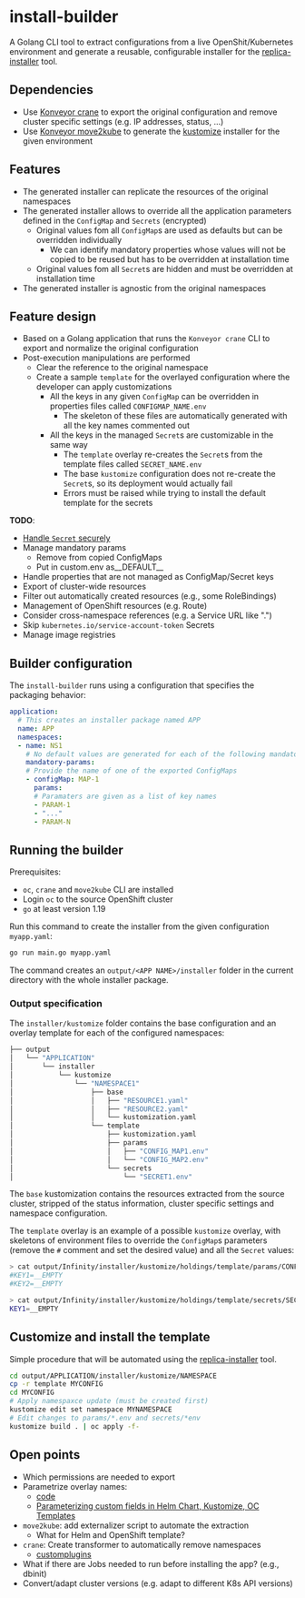 # install-builder
A Golang CLI tool to extract configurations from a live OpenShit/Kubernetes environment and generate a reusable, configurable
installer for the [replica-installer](../replica-installer/README.md) tool.

## Dependencies
* Use [Konveyor crane](https://konveyor.io/tools/crane/) to export the original configuration and remove cluster specific settings 
(e.g. IP addresses, status, ...)
* Use [Konveyor move2kube](https://move2kube.konveyor.io/) to generate the [kustomize](https://kustomize.io/) installer 
for the given environment 

## Features
* The generated installer can replicate the resources of the original namespaces
* The generated installer allows to override all the application parameters defined in the `ConfigMap` and `Secrets` (encrypted)
  * Original values fom all `ConfigMap`s are used as defaults but can be overridden individually
    * We can identify mandatory properties whose values will not be copied to be reused but has to be overridden at 
    installation time 
  * Original values fom all `Secret`s are hidden and must be overridden at installation time
* The generated installer is agnostic from the original namespaces

## Feature design
* Based on a Golang application that runs the `Konveyor crane` CLI to export and normalize the original configuration
* Post-execution manipulations are performed
  * Clear the reference to the original namespace
  * Create a sample `template` for the overlayed configuration where the developer can apply customizations
    * All the keys in any given `ConfigMap` can be overridden in properties files called `CONFIGMAP_NAME.env`
      * The skeleton of these files are automatically generated with all the key names commented out 
    * All the keys in the managed `Secret`s are customizable in the same way
      * The `template` overlay re-creates the `Secret`s from the template files called `SECRET_NAME.env`
      * The base `kustomize` configuration does not re-create the `Secret`s, so its deployment would actually fail
      * Errors must be raised while trying to install the default template for the secrets

**TODO**:
* [Handle `Secret` securely ](https://github.com/zvigrinberg/handle-secrets-with-kustomize/blob/main/README.md)
* Manage mandatory params
  * Remove from copied ConfigMaps
  * Put in custom.env as__DEFAULT__
* Handle properties that are not managed as ConfigMap/Secret keys
* Export of cluster-wide resources
* Filter out automatically created resources (e.g., some RoleBindings)
* Management of OpenShift resources (e.g. Route)
* Consider cross-namespace references (e.g. a Service URL like "<svc name>.<ns-name>")
* Skip `kubernetes.io/service-account-token` Secrets
* Manage image registries

## Builder configuration
The `install-builder` runs using a configuration that specifies the packaging behavior: 
```yaml
application:
  # This creates an installer package named APP
  name: APP
  namespaces:
  - name: NS1
    # No default values are generated for each of the following mandatory params
    mandatory-params:
    # Provide the name of one of the exported ConfigMaps
    - configMap: MAP-1
      params:
      # Paramaters are given as a list of key names  
      - PARAM-1
      - "..."
      - PARAM-N
```

## Running the builder
Prerequisites:
* `oc`, `crane` and `move2kube` CLI are installed
* Login `oc` to the source OpenShift cluster
* `go` at least version 1.19 

Run this command to create the installer from the given configuration `myapp.yaml`:
```bash
go run main.go myapp.yaml
```

The command creates an `output/<APP NAME>/installer` folder in the current directory with the whole installer package.

### Output specification
The `installer/kustomize` folder contains the base configuration and an overlay template for each of the configured 
namespaces:
```bash
├── output
│   └── "APPLICATION"
│       └── installer
│           └── kustomize
│               └── "NAMESPACE1"
│                   ├── base
│                   │   ├── "RESOURCE1.yaml"
│                   │   ├── "RESOURCE2.yaml"
│                   │   └── kustomization.yaml
│                   └── template
│                       ├── kustomization.yaml
│                       ├── params
│                       │   ├── "CONFIG_MAP1.env"
│                       │   └── "CONFIG_MAP2.env"
│                       └── secrets
│                           └── "SECRET1.env"
```

The `base` kustomization contains the resources extracted from the source cluster, stripped of the status information,
cluster specific settings and namespace configuration.

The `template` overlay is an example of a possible `kustomize` overlay, with skeletons of environment files to override the
`ConfigMap`s parameters (remove the `#` comment and set the desired value) and all the `Secret` values:
```bash
> cat output/Infinity/installer/kustomize/holdings/template/params/CONFIG_MAP1.env
#KEY1=__EMPTY
#KEY2=__EMPTY

> cat output/Infinity/installer/kustomize/holdings/template/secrets/SECRET1.env
KEY1=__EMPTY
```

## Customize and install the template
Simple procedure that will be automated using the [replica-installer](../replica-installer/README.md) tool.

```bash
cd output/APPLICATION/installer/kustomize/NAMESPACE
cp -r template MYCONFIG
cd MYCONFIG
# Apply namespaxce update (must be created first)
kustomize edit set namespace MYNAMESPACE
# Edit changes to params/*.env and secrets/*env
kustomize build . | oc apply -f-
```
## Open points
* Which permissions are needed to export
* Parametrize overlay names:
    * [code](https://github.com/konveyor/move2kube/blob/3d57835d897596bed2bd42d937b6c5f2ac173f73/transformer/kubernetes/parameterizer/parameterizer.go#L57)
    * [Parameterizing custom fields in Helm Chart, Kustomize, OC Templates](https://move2kube.konveyor.io/tutorials/customizing-the-output/custom-parameterization-of-helm-charts-kustomize-octemplates)
* `move2kube`: add externalizer script to automate the extraction
    * What for Helm and OpenShift template?
* `crane`: Create transformer to automatically remove namespaces
    * [customplugins](https://konveyor.github.io/crane/tools/customplugins/)
* What if there are Jobs needed to run before installing the app? (e.g., dbinit)
* Convert/adapt cluster versions (e.g. adapt to different K8s API versions)